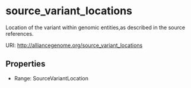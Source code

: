 # source_variant_locations

Location of the variant within genomic entities,as described in the source references.

URI: http://alliancegenome.org/source_variant_locations



<!-- no inheritance hierarchy -->


## Properties

 * Range: SourceVariantLocation


